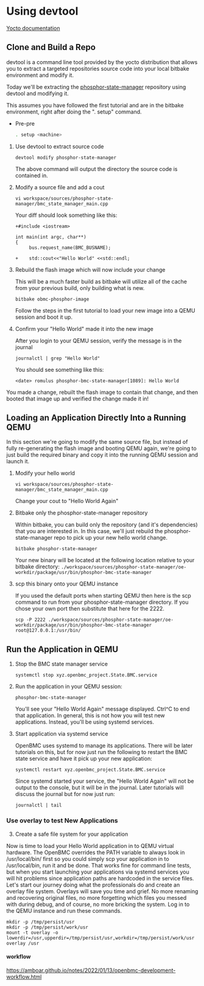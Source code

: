 # Using devtool
[Yocto documentation](https://docs.yoctoproject.org/ref-manual/system-requirements.html#required-packages-for-the-build-host)
## Clone and Build a Repo

devtool is a command line tool provided by the yocto distribution that allows
you to extract a targeted repositories source code into your local bitbake
environment and modify it.

Today we'll be extracting the
[phosphor-state-manager](https://github.com/openbmc/phosphor-state-manager.git)
repository using devtool and modifying it.

This assumes you have followed the first tutorial and are in the bitbake
environment, right after doing the ". setup" command.
* Pre-pre
  ```sh
  . setup <machine>  
  ```

1. Use devtool to extract source code

   ```
   devtool modify phosphor-state-manager
   ```

   The above command will output the directory the source code is contained in.

2. Modify a source file and add a cout

   ```
   vi workspace/sources/phosphor-state-manager/bmc_state_manager_main.cpp
   ```

   Your diff should look something like this:

   ```
   +#include <iostream>

   int main(int argc, char**)
   {
        bus.request_name(BMC_BUSNAME);

   +    std::cout<<"Hello World" <<std::endl;
   
   ```

3. Rebuild the flash image which will now include your change

   This will be a much faster build as bitbake will utilize all of the cache
   from your previous build, only building what is new.

   ```
   bitbake obmc-phosphor-image
   ```

   Follow the steps in the first tutorial to load your new image into a QEMU
   session and boot it up.

4. Confirm your "Hello World" made it into the new image

   After you login to your QEMU session, verify the message is in the journal

   ```
   journalctl | grep "Hello World"
   ```

   You should see something like this:

   ```
   <date> romulus phosphor-bmc-state-manager[1089]: Hello World
   ```

You made a change, rebuilt the flash image to contain that change, and then
booted that image up and verified the change made it in!

## Loading an Application Directly Into a Running QEMU

In this section we're going to modify the same source file, but instead of fully
re-generating the flash image and booting QEMU again, we're going to just build
the required binary and copy it into the running QEMU session and launch it.

1. Modify your hello world

   ```
   vi workspace/sources/phosphor-state-manager/bmc_state_manager_main.cpp
   ```

   Change your cout to "Hello World Again"

2. Bitbake only the phosphor-state-manager repository

   Within bitbake, you can build only the repository (and it's dependencies)
   that you are interested in. In this case, we'll just rebuild the
   phosphor-state-manager repo to pick up your new hello world change.

   ```
   bitbake phosphor-state-manager
   ```

   Your new binary will be located at the following location relative to your
   bitbake directory:
   `./workspace/sources/phosphor-state-manager/oe-workdir/package/usr/bin/phosphor-bmc-state-manager`



4. scp this binary onto your QEMU instance

   If you used the default ports when starting QEMU then here is the scp command
   to run from your phosphor-state-manager directory. If you chose your own port
   then substitute that here for the 2222.

   ```
   scp -P 2222 ./workspace/sources/phosphor-state-manager/oe-workdir/package/usr/bin/phosphor-bmc-state-manager root@127.0.0.1:/usr/bin/
   ```

## Run the Application in QEMU

1. Stop the BMC state manager service

   ```
   systemctl stop xyz.openbmc_project.State.BMC.service
   ```

2. Run the application in your QEMU session:

   ```
   phosphor-bmc-state-manager
   ```

   You'll see your "Hello World Again" message displayed. Ctrl^C to end that
   application. In general, this is not how you will test new applications.
   Instead, you'll be using systemd services.

3. Start application via systemd service

   OpenBMC uses systemd to manage its applications. There will be later
   tutorials on this, but for now just run the following to restart the BMC
   state service and have it pick up your new application:

   ```
   systemctl restart xyz.openbmc_project.State.BMC.service
   ```

   Since systemd started your service, the "Hello World Again" will not be
   output to the console, but it will be in the journal. Later tutorials will
   discuss the journal but for now just run:

   ```
   journalctl | tail
   ```

### Use overlay to test New Applications
   3. Create a safe file system for your application

   Now is time to load your Hello World application in to QEMU virtual hardware.
   The OpenBMC overrides the PATH variable to always look in /usr/local/bin/
   first so you could simply scp your application in to /usr/local/bin, run it
   and be done. That works fine for command line tests, but when you start
   launching your applications via systemd services you will hit problems since
   application paths are hardcoded in the service files. Let's start our journey
   doing what the professionals do and create an overlay file system. Overlays
   will save you time and grief. No more renaming and recovering original files,
   no more forgetting which files you messed with during debug, and of course,
   no more bricking the system. Log in to the QEMU instance and run these
   commands.

   ```
   mkdir -p /tmp/persist/usr
   mkdir -p /tmp/persist/work/usr
   mount -t overlay -o lowerdir=/usr,upperdir=/tmp/persist/usr,workdir=/tmp/persist/work/usr overlay /usr
   ```

   #### workflow
   https://amboar.github.io/notes/2022/01/13/openbmc-development-workflow.html